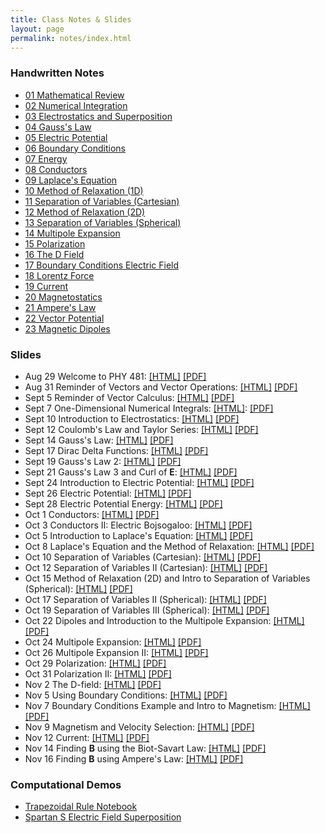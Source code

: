 ```yaml
---
title: Class Notes & Slides
layout: page
permalink: notes/index.html
---
```


### Handwritten Notes

- [01 Mathematical Review](./handwritten/01_Mathematical_Review.pdf)
- [02 Numerical Integration](./handwritten/02_Numerical_Integration.pdf)
- [03 Electrostatics and Superposition](./handwritten/03_Electrostatics_and_Superposition.pdf)
- [04 Gauss's Law](./handwritten/04_Gauss_Law.pdf)
- [05 Electric Potential](./handwritten/05_Electric_Potential.pdf)
- [06 Boundary Conditions](./handwritten/06_Boundary_Conditions.pdf)
- [07 Energy](./handwritten/07_Energy.pdf)
- [08 Conductors](./handwritten/08_Conductors.pdf)
- [09 Laplace's Equation](./handwritten/09_Laplaces_Equation.pdf)
- [10 Method of Relaxation (1D)](./handwritten/10_Method_of_Relaxation.pdf)
- [11 Separation of Variables (Cartesian)](./handwritten/11_Separation_of_Variables_Cartesian.pdf)
- [12 Method of Relaxation (2D)](./handwritten/12_Method_of_Relaxation.pdf)
- [13 Separation of Variables (Spherical)](./handwritten/13_Separation_of_Variables_Spherical.pdf)
- [14 Multipole Expansion](./handwritten/14_Multipole_Expansion.pdf)
- [15 Polarization](./handwritten/15_Polarization.pdf)
- [16 The D Field](./handwritten/16_D_Field.pdf)
- [17 Boundary Conditions Electric Field](./handwritten/17_Boundary_Conditions_Electric_Field.pdf)
- [18 Lorentz Force](./handwritten/18_Lorentz_Force.pdf)
- [19 Current](./handwritten/19_Current.pdf)
- [20 Magnetostatics](./handwritten/20_Magnetostatics.pdf)
- [21 Ampere's Law](./handwritten/21_Amperes_Law.pdf)
- [22 Vector Potential](./handwritten/22_Vector_Potential.pdf)
- [23 Magnetic Dipoles](./handwritten/23_Magnetic_Dipoles.pdf)

### Slides

- Aug 29 Welcome to PHY 481: [[HTML]](./01-slides.html) [[PDF]](./01-slides.pdf)
- Aug 31 Reminder of Vectors and Vector Operations: [[HTML]](./02-slides.html) [[PDF]](./02-slides.pdf)
- Sept 5 Reminder of Vector Calculus: [[HTML]](./03-slides.html) [[PDF]](./03-slides.pdf)
- Sept 7 One-Dimensional Numerical Integrals: [[HTML]](./04-slides.html): [[PDF]](./04-slides.pdf)
- Sept 10 Introduction to Electrostatics: [[HTML]](./05-slides.html) [[PDF]](./05-slides.pdf)
- Sept 12 Coulomb's Law and Taylor Series: [[HTML]](./06-slides.html) [[PDF]](./06-slides.pdf)
- Sept 14 Gauss's Law: [[HTML]](./07-slides.html) [[PDF]](./07-slides.pdf)
- Sept 17 Dirac Delta Functions: [[HTML]](./08-slides.html) [[PDF]](./08-slides.pdf)
- Sept 19 Gauss's Law 2: [[HTML]](./09-slides.html) [[PDF]](./09-slides.pdf)
- Sept 21 Gauss's Law 3 and Curl of $\mathbf{E}$: [[HTML]](./10-slides.html) [[PDF]](./10-slides.pdf)
- Sept 24 Introduction to Electric Potential: [[HTML]](./11-slides.html) [[PDF]](./11-slides.pdf)
- Sept 26 Electric Potential: [[HTML]](./12-slides.html) [[PDF]](./12-slides.pdf)
- Sept 28 Electric Potential Energy: [[HTML]](./13-slides.html) [[PDF]](./13-slides.pdf)
- Oct 1 Conductors: [[HTML]](./14-slides.html) [[PDF]](./14-slides.pdf)
- Oct 3 Conductors II: Electric Bojsogaloo: [[HTML]](./15-slides.html) [[PDF]](./15-slides.pdf)
- Oct 5 Introduction to Laplace's Equation: [[HTML]](./16-slides.html) [[PDF]](./16-slides.pdf)
- Oct 8 Laplace's Equation and the Method of Relaxation: [[HTML]](./17-slides.html) [[PDF]](./17-slides.pdf)
- Oct 10 Separation of Variables (Cartesian): [[HTML]](./18-slides.html) [[PDF]](./18-slides.pdf)
- Oct 12 Separation of Variables II (Cartesian): [[HTML]](./19-slides.html) [[PDF]](./19-slides.pdf)
- Oct 15 Method of Relaxation (2D) and Intro to Separation of Variables (Spherical): [[HTML]](./20-slides.html) [[PDF]](./20-slides.pdf)
- Oct 17 Separation of Variables II (Spherical): [[HTML]](./21-slides.html) [[PDF]](./21-slides.pdf)
- Oct 19 Separation of Variables III (Spherical): [[HTML]](./22-slides.html) [[PDF]](./22-slides.pdf)
- Oct 22 Dipoles and Introduction to the Multipole Expansion: [[HTML]](./23-slides.html) [[PDF]](./23-slides.pdf)
- Oct 24 Multipole Expansion: [[HTML]](./24-slides.html) [[PDF]](./24-slides.pdf)
- Oct 26 Multipole Expansion II: [[HTML]](./25-slides.html) [[PDF]](./25-slides.pdf)
- Oct 29 Polarization: [[HTML]](./26-slides.html) [[PDF]](./26-slides.pdf)
- Oct 31 Polarization II: [[HTML]](./27-slides.html) [[PDF]](./27-slides.pdf)
- Nov 2 The D-field: [[HTML]](./28-slides.html) [[PDF]](./28-slides.pdf)
- Nov 5 Using Boundary Conditions: [[HTML]](./29-slides.html) [[PDF]](./29-slides.pdf)
- Nov 7 Boundary Conditions Example and Intro to Magnetism: [[HTML]](./30-slides.html) [[PDF]](./30-slides.pdf)
- Nov 9 Magnetism and Velocity Selection: [[HTML]](./31-slides.html) [[PDF]](./31-slides.pdf)
- Nov 12 Current: [[HTML]](./32-slides.html) [[PDF]](./32-slides.pdf)
- Nov 14 Finding $\mathbf{B}$ using the Biot-Savart Law: [[HTML]](./33-slides.html) [[PDF]](./33-slides.pdf)
- Nov 16 Finding $\mathbf{B}$ using Ampere's Law: [[HTML]](./34-slides.html) [[PDF]](./34-slides.pdf)

### Computational Demos

 - [Trapezoidal Rule Notebook](../jupyter/demos/Trapezoidal_Demo_Complete.ipynb)
 - [Spartan S Electric Field Superposition](../jupyter/demos/Demo-SuperpositionElectricFieldSpartanS.ipynb)
